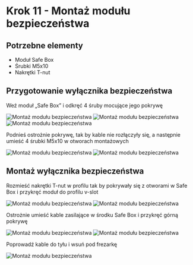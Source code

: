 # Krok 11 - Montaż modułu bezpieczeństwa

## Potrzebne elementy
- Moduł Safe Box
- Śrubki M5x10
- Nakrętki T-nut

## Przygotowanie wyłącznika bezpieczeństwa
Weź moduł „Safe Box” i odkręć 4 śruby mocujące jego pokrywę

![Montaż modułu bezpieczeństwa](/MkDocsTest/resources/step11.1.webp)
![Montaż modułu bezpieczeństwa](/MkDocsTest/resources/step11.2.webp)
![Montaż modułu bezpieczeństwa](/MkDocsTest/resources/step11.3.webp)

Podnieś  ostrożnie pokrywę, tak by kable nie rozłączyły się, a następnie umieść 4 śrubki M5x10 w otworach montażowych

![Montaż modułu bezpieczeństwa](/MkDocsTest/resources/step11.4.webp)
![Montaż modułu bezpieczeństwa](/MkDocsTest/resources/step11.5.webp)

## Montaż wyłącznika bezpieczeństwa
Rozmieść nakrętki T-nut w profilu tak by pokrywały się z otworami w Safe Box i przykręć moduł do profilu v-slot

![Montaż modułu bezpieczeństwa](/MkDocsTest/resources/step11.6.webp)
![Montaż modułu bezpieczeństwa](/MkDocsTest/resources/step11.7.webp)

Ostrożnie umieść kable zasilające  w środku Safe Box i przykręć górną pokrywę

![Montaż modułu bezpieczeństwa](/MkDocsTest/resources/step11.8.webp)
![Montaż modułu bezpieczeństwa](/MkDocsTest/resources/step11.9.webp)

Poprowadź kable do tyłu i wsuń pod frezarkę

![Montaż modułu bezpieczeństwa](/MkDocsTest/resources/step11.10.webp)
